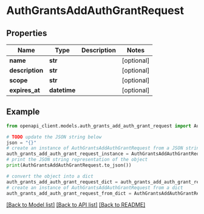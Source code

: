 # AuthGrantsAddAuthGrantRequest


## Properties

Name | Type | Description | Notes
------------ | ------------- | ------------- | -------------
**name** | **str** |  | [optional] 
**description** | **str** |  | [optional] 
**scope** | **str** |  | [optional] 
**expires_at** | **datetime** |  | [optional] 

## Example

```python
from openapi_client.models.auth_grants_add_auth_grant_request import AuthGrantsAddAuthGrantRequest

# TODO update the JSON string below
json = "{}"
# create an instance of AuthGrantsAddAuthGrantRequest from a JSON string
auth_grants_add_auth_grant_request_instance = AuthGrantsAddAuthGrantRequest.from_json(json)
# print the JSON string representation of the object
print(AuthGrantsAddAuthGrantRequest.to_json())

# convert the object into a dict
auth_grants_add_auth_grant_request_dict = auth_grants_add_auth_grant_request_instance.to_dict()
# create an instance of AuthGrantsAddAuthGrantRequest from a dict
auth_grants_add_auth_grant_request_from_dict = AuthGrantsAddAuthGrantRequest.from_dict(auth_grants_add_auth_grant_request_dict)
```
[[Back to Model list]](../README.md#documentation-for-models) [[Back to API list]](../README.md#documentation-for-api-endpoints) [[Back to README]](../README.md)


